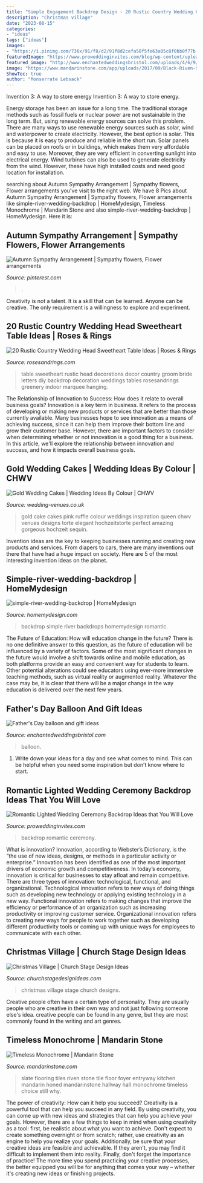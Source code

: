 ```yaml
---
title: "Simple Engagement Backdrop Design - 20 Rustic Country Wedding Head Sweetheart Table Ideas"
description: "Christmas village"
date: "2023-08-15"
categories:
- "ideas"
tags: ["ideas"]
images:
- "https://i.pinimg.com/736x/91/f8/d2/91f8d2cefa50f5fe63a05c8f0bb0f77b.jpg"
featuredImage: "https://www.proweddinginvites.com/blog/wp-content/uploads/2019/12/1-113.jpg"
featured_image: "http://www.enchantedweddingsbristol.com/uploads/4/6/9/8/46980855/s542440728562510073_p1435_i3_w3024.jpeg?width=640"
image: "https://www.mandarinstone.com/app/uploads/2017/09/Black-Riven-Slate-4-1400x1867.jpg"
ShowToc: true
author: "Monserrate Lebsack"
---
```



Invention 3: A way to store energy
Invention 3: A way to store energy. 

Energy storage has been an issue for a long time. The traditional storage methods such as fossil fuels or nuclear power are not sustainable in the long term. 
But, using renewable energy sources can solve this problem. 
There are many ways to use renewable energy sources such as solar, wind and waterpower to create electricity. However, the best option is solar. This is because it is easy to produce and reliable in the short run. 
Solar panels can be placed on roofs or in buildings, which makes them very affordable and easy to use. Moreover, they are very efficient in converting sunlight into electrical energy. 
 Wind turbines can also be used to generate electricity from the wind. However, these have high installed costs and need good location for installation.

	

		
searching about Autumn Sympathy Arrangement | Sympathy flowers, Flower arrangements you've visit to the right web. We have 8 Pics about Autumn Sympathy Arrangement | Sympathy flowers, Flower arrangements like simple-river-wedding-backdrop | HomeMydesign, Timeless Monochrome | Mandarin Stone and also simple-river-wedding-backdrop | HomeMydesign. Here it is:
		
    
## Autumn Sympathy Arrangement | Sympathy Flowers, Flower Arrangements

<img loading=lazy src="https://i.pinimg.com/736x/91/f8/d2/91f8d2cefa50f5fe63a05c8f0bb0f77b.jpg" onerror="this.onerror=null;this.src='https://tse3.mm.bing.net/th?id=OIP.4Gits0u1KocivsacStkhpQHaJ3&amp;pid=15.1';" alt="Autumn Sympathy Arrangement | Sympathy flowers, Flower arrangements">

_Source: pinterest.com_

>. 

	

Creativity is not a talent. It is a skill that can be learned. Anyone can be creative. The only requirement is a willingness to explore and experiment.

    
## 20 Rustic Country Wedding Head Sweetheart Table Ideas | Roses &amp; Rings

<img loading=lazy src="http://www.rosesandrings.com/wp-content/uploads/2018/01/rustic-greenery-sweetheart-table-for-indoor-wedding.jpg" onerror="this.onerror=null;this.src='https://tse1.mm.bing.net/th?id=OIP.KC3Bd0vqDXj5PzGIYj9HaAHaJQ&amp;pid=15.1';" alt="20 Rustic Country Wedding Head Sweetheart Table Ideas | Roses &amp; Rings">

_Source: rosesandrings.com_

>table sweetheart rustic head decorations decor country groom bride letters diy backdrop decoration weddings tables rosesandrings greenery indoor marquee hanging. 

	

The Relationship of Innovation to Success: How does it relate to overall business goals?
Innovation is a key term in business. It refers to the process of developing or making new products or services that are better than those currently available. Many businesses hope to see innovation as a means of achieving success, since it can help them improve their bottom line and grow their customer base. However, there are important factors to consider when determining whether or not innovation is a good thing for a business. In this article, we'll explore the relationship between innovation and success, and how it impacts overall business goals.

    
## Gold Wedding Cakes | Wedding Ideas By Colour | CHWV

<img loading=lazy src="https://www.wedding-venues.co.uk/sites/default/files/Gold-Wedding-Cakes-QueenofCakes.jpg" onerror="this.onerror=null;this.src='https://tse1.mm.bing.net/th?id=OIP.ycwInhYQLtcviJim8mMiCgHaN-&amp;pid=15.1';" alt="Gold Wedding Cakes | Wedding Ideas By Colour | CHWV">

_Source: wedding-venues.co.uk_

>gold cake cakes pink ruffle colour weddings inspiration queen chwv venues designs torte elegant hochzeitstorte perfect amazing gorgeous hochzeit sequin. 

	

Invention ideas are the key to keeping businesses running and creating new products and services. From diapers to cars, there are many inventions out there that have had a huge impact on society. Here are 5 of the most interesting invention ideas on the planet.

    
## Simple-river-wedding-backdrop | HomeMydesign

<img loading=lazy src="https://homemydesign.com/wp-content/uploads/2014/07/simple-river-wedding-backdrop.jpg" onerror="this.onerror=null;this.src='https://tse1.mm.bing.net/th?id=OIP.JLEkjfoqHpsV_iG0UgKZWgHaLH&amp;pid=15.1';" alt="simple-river-wedding-backdrop | HomeMydesign">

_Source: homemydesign.com_

>backdrop simple river backdrops homemydesign romantic. 

	

The Future of Education: How will education change in the future?
There is no one definitive answer to this question, as the future of education will be influenced by a variety of factors. Some of the most significant changes in the future would involve a shift towards online and mobile education, as both platforms provide an easy and convenient way for students to learn. Other potential alterations could see educators using ever-more immersive teaching methods, such as virtual reality or augmented reality. Whatever the case may be, it is clear that there will be a major change in the way education is delivered over the next few years.

    
## Father&#039;s Day Balloon And Gift Ideas

<img loading=lazy src="http://www.enchantedweddingsbristol.com/uploads/4/6/9/8/46980855/s542440728562510073_p1435_i3_w3024.jpeg?width=640" onerror="this.onerror=null;this.src='https://tse3.mm.bing.net/th?id=OIP.7w528AOYRUXEwPTorpxO5wHaJ3&amp;pid=15.1';" alt="Father&#039;s Day balloon and gift ideas">

_Source: enchantedweddingsbristol.com_

>balloon. 

	

1. Write down your ideas for a day and see what comes to mind. This can be helpful when you need some inspiration but don’t know where to start.

    
## Romantic Lighted Wedding Ceremony Backdrop Ideas That You Will Love

<img loading=lazy src="https://www.proweddinginvites.com/blog/wp-content/uploads/2019/12/1-113.jpg" onerror="this.onerror=null;this.src='https://tse4.mm.bing.net/th?id=OIP.PRrHvE_EAXtS4dTEhGYbTwHaMW&amp;pid=15.1';" alt="Romantic Lighted Wedding Ceremony Backdrop Ideas that You Will Love">

_Source: proweddinginvites.com_

>backdrop romantic ceremony. 

	

What is innovation?
Innovation, according to Webster’s Dictionary, is the “the use of new ideas, designs, or methods in a particular activity or enterprise.” Innovation has been identified as one of the most important drivers of economic growth and competitiveness. In today’s economy, innovation is critical for businesses to stay afloat and remain competitive. There are three types of innovation: technological, functional, and organizational.
Technological innovation refers to new ways of doing things such as developing new technology or applying existing technology in a new way. Functional innovation refers to making changes that improve the efficiency or performance of an organization such as increasing productivity or improving customer service. Organizational innovation refers to creating new ways for people to work together such as developing different productivity tools or coming up with unique ways for employees to communicate with each other.

    
## Christmas Village | Church Stage Design Ideas

<img loading=lazy src="https://churchstagedesignideas.com/wp-content/uploads/2013/08/noid-DSC_0083.jpg" onerror="this.onerror=null;this.src='https://tse4.mm.bing.net/th?id=OIP.1Ceom03XFCc1PpFc7Z6zLAHaE8&amp;pid=15.1';" alt="Christmas Village | Church Stage Design Ideas">

_Source: churchstagedesignideas.com_

>christmas village stage church designs. 

	

Creative people often have a certain type of personality. They are usually people who are creative in their own way and not just following someone else's idea. creative people can be found in any genre, but they are most commonly found in the writing and art genres.

    
## Timeless Monochrome | Mandarin Stone

<img loading=lazy src="https://www.mandarinstone.com/app/uploads/2017/09/Black-Riven-Slate-4-1400x1867.jpg" onerror="this.onerror=null;this.src='https://tse4.mm.bing.net/th?id=OIP.YOC1IXGTYONMAI3t4sMXdgHaJ4&amp;pid=15.1';" alt="Timeless Monochrome | Mandarin Stone">

_Source: mandarinstone.com_

>slate flooring tiles riven stone tile floor foyer entryway kitchen mandarin honed mandarinstone hallway hall monochrome timeless choice still why. 

	

The power of creativity: How can it help you succeed?
Creativity is a powerful tool that can help you succeed in any field. By using creativity, you can come up with new ideas and strategies that can help you achieve your goals. However, there are a few things to keep in mind when using creativity as a tool: first, be realistic about what you want to achieve. Don't expect to create something overnight or from scratch; rather, use creativity as an engine to help you realize your goals. Additionally, be sure that your creative ideas are feasible and achievable. If they aren't, you may find it difficult to implement them into reality. Finally, don't forget the importance of practice! The more time you spend practicing your creative processes, the better equipped you will be for anything that comes your way – whether it's creating new ideas or finishing projects.

